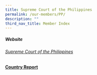 ```yaml
---
title: Supreme Court of the Philippines
permalink: /our-members/PP/
description: ""
third_nav_title: Member Index
---
```

##### Website

###### [Supreme Court of the Philippines](https://sc.judiciary.gov.ph/)


#### [Country Report](/files/Philippines_JDR%20Country%20Report%2001242022.pdf)



